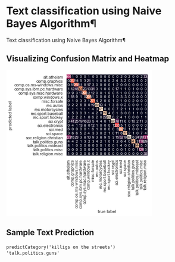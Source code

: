 # Text classification using Naive Bayes Algorithm¶

Text classification using Naive Bayes Algorithm¶

## Visualizing Confusion Matrix and Heatmap

![Screenshot](images/1.png)

## Sample Text Prediction
    predictCategory('killigs on the streets')
    'talk.politics.guns'
